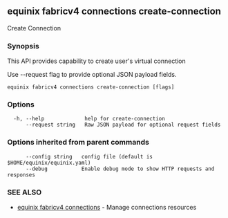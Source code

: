 ## equinix fabricv4 connections create-connection

Create Connection

### Synopsis

This API provides capability to create user's virtual connection

Use --request flag to provide optional JSON payload fields.

```
equinix fabricv4 connections create-connection [flags]
```

### Options

```
  -h, --help             help for create-connection
      --request string   Raw JSON payload for optional request fields
```

### Options inherited from parent commands

```
      --config string   config file (default is $HOME/equinix/equinix.yaml)
      --debug           Enable debug mode to show HTTP requests and responses
```

### SEE ALSO

* [equinix fabricv4 connections](equinix_fabricv4_connections.md)	 - Manage connections resources

